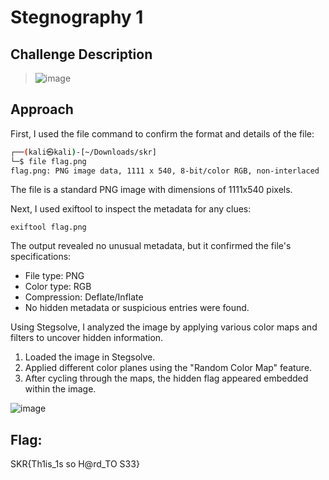 # Stegnography 1

## Challenge Description
> ![image](https://github.com/user-attachments/assets/19f5a287-4462-47a6-a477-1c5984d936af)


## Approach
First, I used the file command to confirm the format and details of the file:

```bash
┌──(kali㉿kali)-[~/Downloads/skr]
└─$ file flag.png
flag.png: PNG image data, 1111 x 540, 8-bit/color RGB, non-interlaced
```
The file is a standard PNG image with dimensions of 1111x540 pixels.

Next, I used exiftool to inspect the metadata for any clues: 

`exiftool flag.png`

The output revealed no unusual metadata, but it confirmed the file's specifications:
- File type: PNG
- Color type: RGB
- Compression: Deflate/Inflate
- No hidden metadata or suspicious entries were found.

Using Stegsolve, I analyzed the image by applying various color maps and filters to uncover hidden information.
1. Loaded the image in Stegsolve.
2. Applied different color planes using the "Random Color Map" feature.
3. After cycling through the maps, the hidden flag appeared embedded within the image.
   
![image](https://github.com/user-attachments/assets/39a2d185-4f84-4662-afe5-ebbdc282a2c2)

## Flag: 
SKR{Th1is_1s so H@rd_TO S33}


   
